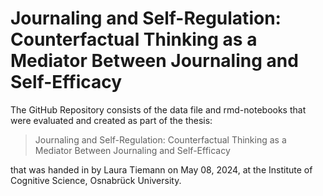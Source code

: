 # Journaling and Self-Regulation: Counterfactual Thinking as a Mediator Between Journaling and Self-Efficacy

The GitHub Repository consists of the data file and rmd-notebooks that were evaluated and created as part of the thesis:
> Journaling and Self-Regulation: Counterfactual Thinking as a Mediator Between Journaling and Self-Efficacy

that was handed in by Laura Tiemann on May 08, 2024, at the Institute of Cognitive Science, Osnabrück University.


